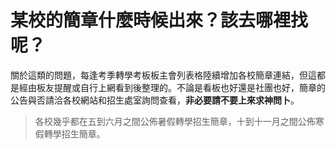 # 某校的簡章什麼時候出來？該去哪裡找呢？

關於這類的問題，每逢考季轉學考板板主會列表格陸續增加各校簡章連結，但這都是經由板友提醒或自行上網看到後整理的。不論是看板也好還是社團也好，簡章的公告與否請洽各校網站和招生處室詢問查看，**非必要請不要上來求神問卜**。

> 各校幾乎都在五到六月之間公佈暑假轉學招生簡章，十到十一月之間公佈寒假轉學招生簡章。
